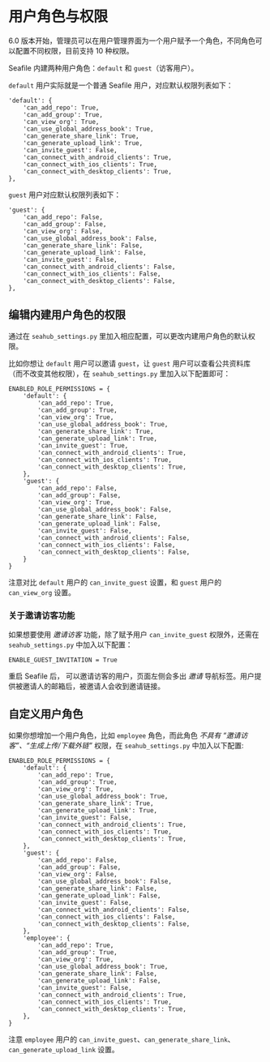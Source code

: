 # 用户角色与权限

6.0 版本开始，管理员可以在用户管理界面为一个用户赋予一个角色，不同角色可以配置不同权限，目前支持 10 种权限。

Seafile 内建两种用户角色：`default` 和 `guest`（访客用户）。

`default` 用户实际就是一个普通 Seafile 用户，对应默认权限列表如下：

```
'default': {
    'can_add_repo': True,
    'can_add_group': True,
    'can_view_org': True,
    'can_use_global_address_book': True,
    'can_generate_share_link': True,
    'can_generate_upload_link': True,
    'can_invite_guest': False,
    'can_connect_with_android_clients': True,
    'can_connect_with_ios_clients': True,
    'can_connect_with_desktop_clients': True,
},
```

`guest` 用户对应默认权限列表如下：

```
'guest': {
    'can_add_repo': False,
    'can_add_group': False,
    'can_view_org': False,
    'can_use_global_address_book': False,
    'can_generate_share_link': False,
    'can_generate_upload_link': False,
    'can_invite_guest': False,
    'can_connect_with_android_clients': False,
    'can_connect_with_ios_clients': False,
    'can_connect_with_desktop_clients': False,
},
```

## 编辑内建用户角色的权限

通过在 `seahub_settings.py` 里加入相应配置，可以更改内建用户角色的默认权限。

比如你想让 `default` 用户可以邀请 `guest`，让 `guest` 用户可以查看公共资料库（而不改变其他权限），在 `seahub_settings.py` 里加入以下配置即可：

```
ENABLED_ROLE_PERMISSIONS = {
    'default': {
        'can_add_repo': True,
        'can_add_group': True,
        'can_view_org': True,
        'can_use_global_address_book': True,
        'can_generate_share_link': True,
        'can_generate_upload_link': True,
        'can_invite_guest': True,
        'can_connect_with_android_clients': True,
        'can_connect_with_ios_clients': True,
        'can_connect_with_desktop_clients': True,
    },
    'guest': {
        'can_add_repo': False,
        'can_add_group': False,
        'can_view_org': True,
        'can_use_global_address_book': False,
        'can_generate_share_link': False,
        'can_generate_upload_link': False,
        'can_invite_guest': False,
        'can_connect_with_android_clients': False,
        'can_connect_with_ios_clients': False,
        'can_connect_with_desktop_clients': False,
    }
}
```

注意对比 `default` 用户的 `can_invite_guest` 设置，和 `guest` 用户的 `can_view_org` 设置。

### 关于邀请访客功能

如果想要使用 *邀请访客* 功能，除了赋予用户 `can_invite_guest` 权限外，还需在 `seahub_settings.py` 中加入以下配置：

```
ENABLE_GUEST_INVITATION = True
```

重启 Seafile 后， 可以邀请访客的用户，页面左侧会多出 *邀请* 导航标签。用户提供被邀请人的邮箱后，被邀请人会收到邀请链接。

## 自定义用户角色

如果你想增加一个用户角色，比如 `employee` 角色，而此角色 *不具有 “邀请访客”、“生成上传/下载外链”* 权限，在 `seahub_settings.py` 中加入以下配置:

```
ENABLED_ROLE_PERMISSIONS = {
    'default': {
        'can_add_repo': True,
        'can_add_group': True,
        'can_view_org': True,
        'can_use_global_address_book': True,
        'can_generate_share_link': True,
        'can_generate_upload_link': True,
        'can_invite_guest': False,
        'can_connect_with_android_clients': True,
        'can_connect_with_ios_clients': True,
        'can_connect_with_desktop_clients': True,
    },
    'guest': {
        'can_add_repo': False,
        'can_add_group': False,
        'can_view_org': False,
        'can_use_global_address_book': False,
        'can_generate_share_link': False,
        'can_generate_upload_link': False,
        'can_invite_guest': False,
        'can_connect_with_android_clients': False,
        'can_connect_with_ios_clients': False,
        'can_connect_with_desktop_clients': False,
    },
    'employee': {
        'can_add_repo': True,
        'can_add_group': True,
        'can_view_org': True,
        'can_use_global_address_book': True,
        'can_generate_share_link': False,
        'can_generate_upload_link': False,
        'can_invite_guest': False,
        'can_connect_with_android_clients': True,
        'can_connect_with_ios_clients': True,
        'can_connect_with_desktop_clients': True,
    },
}
```

注意 `employee` 用户的 `can_invite_guest`、`can_generate_share_link`、`can_generate_upload_link` 设置。
